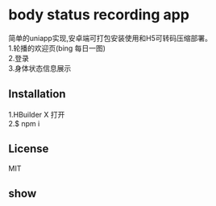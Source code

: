 # body status recording app
简单的uniapp实现,安卓端可打包安装使用和H5可转码压缩部署。  
1.轮播的欢迎页(bing 每日一图)  
2.登录  
3.身体状态信息展示  
## Installation
 1.HBuilder X 打开  
 2.$ npm i 
## License
MIT
## show

